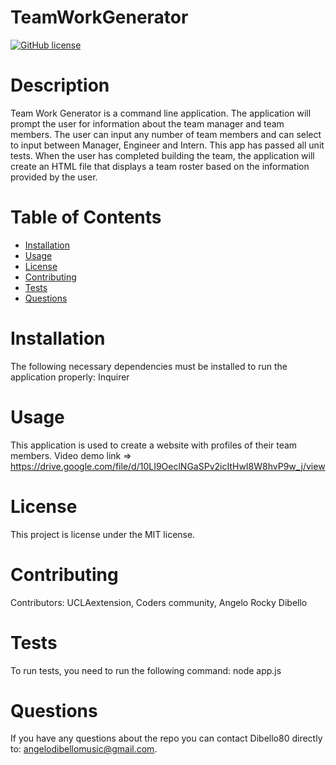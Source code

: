 # TeamWorkGenerator
[![GitHub license](https://img.shields.io/badge/license-MIT-blue.svg)](https://github.com/Dibello80/TeamWorkGenerator)
# Description
  Team Work Generator is a command line application. The application will prompt the user for information about the team manager and team members. The user can input any number of team members and can select to input between Manager, Engineer and Intern. This app has passed all unit tests. When the user has completed building the team, the application will create an HTML file that displays a team roster based on the information provided by the user.
# Table of Contents 
* [Installation](#installation)
* [Usage](#usage)
* [License](#license)
* [Contributing](#contributing)
* [Tests](#tests)
* [Questions](#questions)
# Installation
The following necessary dependencies must be installed to run the application properly: Inquirer
# Usage
​This application is used to create a website with profiles of their team members.
Video demo link => https://drive.google.com/file/d/10LI9OeclNGaSPv2icItHwI8W8hvP9w_j/view
# License
This project is license under the MIT license.
# Contributing
​Contributors: UCLAextension, Coders community, Angelo Rocky Dibello
# Tests
To run tests, you need to run the following command: node app.js
# Questions
If you have any questions about the repo you can contact Dibello80 directly to: angelodibellomusic@gmail.com.

